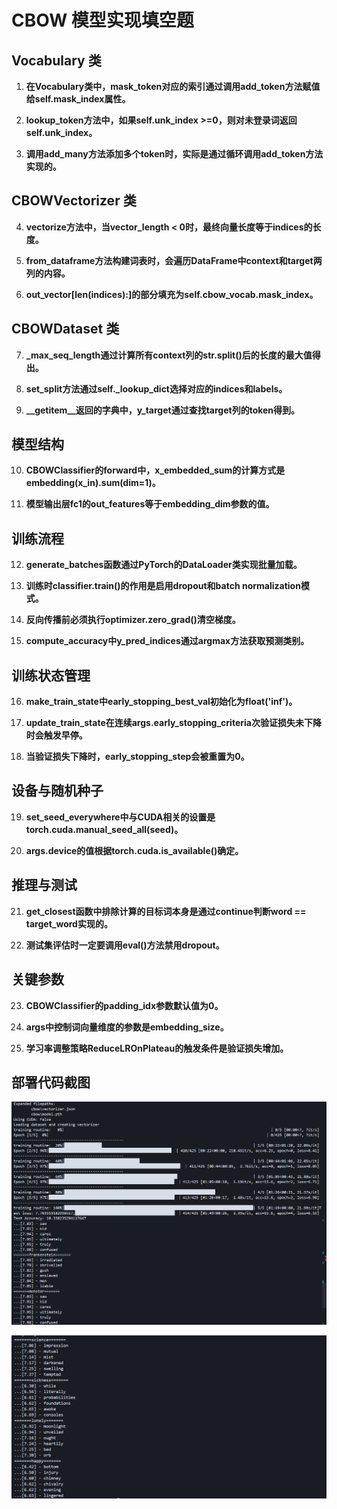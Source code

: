 # CBOW 模型实现填空题

## Vocabulary 类

1. **在Vocabulary类中，mask_token对应的索引通过调用add_token方法赋值给self.mask_index属性。**

2. **lookup_token方法中，如果self.unk_index >=0，则对未登录词返回self.unk_index。**

3. **调用add_many方法添加多个token时，实际是通过循环调用add_token方法实现的。**

## CBOWVectorizer 类

4. **vectorize方法中，当vector_length < 0时，最终向量长度等于indices的长度。**

5. **from_dataframe方法构建词表时，会遍历DataFrame中context和target两列的内容。**

6. **out_vector[len(indices):]的部分填充为self.cbow_vocab.mask_index。**

## CBOWDataset 类

7. **_max_seq_length通过计算所有context列的str.split()后的长度的最大值得出。**

8. **set_split方法通过self._lookup_dict选择对应的indices和labels。**

9. **__getitem__返回的字典中，y_target通过查找target列的token得到。**

## 模型结构

10. **CBOWClassifier的forward中，x_embedded_sum的计算方式是embedding(x_in).sum(dim=1)。**

11. **模型输出层fc1的out_features等于embedding_dim参数的值。**

## 训练流程

12. **generate_batches函数通过PyTorch的DataLoader类实现批量加载。**

13. **训练时classifier.train()的作用是启用dropout和batch normalization模式。**

14. **反向传播前必须执行optimizer.zero_grad()清空梯度。**

15. **compute_accuracy中y_pred_indices通过argmax方法获取预测类别。**

## 训练状态管理

16. **make_train_state中early_stopping_best_val初始化为float('inf')。**

17. **update_train_state在连续args.early_stopping_criteria次验证损失未下降时会触发早停。**

18. **当验证损失下降时，early_stopping_step会被重置为0。**

## 设备与随机种子

19. **set_seed_everywhere中与CUDA相关的设置是torch.cuda.manual_seed_all(seed)。**

20. **args.device的值根据torch.cuda.is_available()确定。**

## 推理与测试

21. **get_closest函数中排除计算的目标词本身是通过continue判断word == target_word实现的。**

22. **测试集评估时一定要调用eval()方法禁用dropout。**

## 关键参数

23. **CBOWClassifier的padding_idx参数默认值为0。**

24. **args中控制词向量维度的参数是embedding_size。**

25. **学习率调整策略ReduceLROnPlateau的触发条件是验证损失增加。**

## 部署代码截图
![image-20250623161855783](image/image-20250623161855783.png)

![image-20250623161925915](image/image-20250623161925915.png)